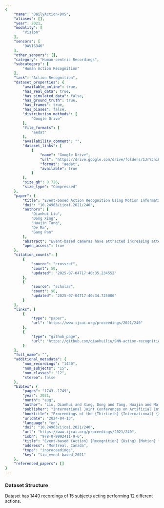 ```yaml
---
{
    "name": "DailyAction-DVS",
    "aliases": [],
    "year": 2021,
    "modality": [
        "Vision"
    ],
    "sensors": [
        "DAVIS346"
    ],
    "other_sensors": [],
    "category": "Human-centric Recordings",
    "subcategory": [
        "Human Action Recognition"
    ],
    "task": "Action Recognition",
    "dataset_properties": {
        "available_online": true,
        "has_real_data": true,
        "has_simulated_data": false,
        "has_ground_truth": true,
        "has_frames": true,
        "has_biases": false,
        "distribution_methods": [
            "Google Drive"
        ],
        "file_formats": [
            "aedat"
        ],
        "availability_comment": "",
        "dataset_links": [
            {
                "name": "Google Drive",
                "url": "https://drive.google.com/drive/folders/1JrYJnikaJdiNgq5Zz5pwbN-nwns-NNpz",
                "format": "aedat",
                "available": true
            }
        ],
        "size_gb": 0.726,
        "size_type": "Compressed"
    },
    "paper": {
        "title": "Event-based Action Recognition Using Motion Information and Spiking Neural Networks",
        "doi": "10.24963/ijcai.2021/240",
        "authors": [
            "Qianhui Liu",
            "Dong Xing",
            "Huajin Tang",
            "De Ma",
            "Gang Pan"
        ],
        "abstract": "Event-based cameras have attracted increasing attention due to their advantages of biologically inspired paradigm and low power consumption. Since event-based cameras record the visual input as asynchronous discrete events, they are inherently suitable to cooperate with the spiking neural network (SNN). Existing works of SNNs for processing events mainly focus on the task of object recognition. However, events from the event-based camera are triggered by dynamic changes, which makes it an ideal choice to capture actions in the visual scene. Inspired by the dorsal stream in visual cortex, we propose a hierarchical SNN architecture for event-based action recognition using motion information. Motion features are extracted and utilized from events to local and \ufb01nally to global perception for action recognition. To the best of the authors\u2019 knowledge, it is the \ufb01rst attempt of SNN to apply motion information to event-based action recognition. We evaluate our proposed SNN on three event-based action recognition datasets, including our newly published DailyAction-DVS dataset comprising 12 actions collected under diverse recording conditions. Extensive experimental results show the effectiveness of motion information and our proposed SNN architecture for event-based action recognition.",
        "open_access": true
    },
    "citation_counts": [
        {
            "source": "crossref",
            "count": 50,
            "updated": "2025-07-04T17:40:35.234552"
        },
        {
            "source": "scholar",
            "count": 96,
            "updated": "2025-07-04T17:40:34.725006"
        }
    ],
    "links": [
        {
            "type": "paper",
            "url": "https://www.ijcai.org/proceedings/2021/240"
        },
        {
            "type": "github_page",
            "url": "https://github.com/qianhuiliu/SNN-action-recognition"
        }
    ],
    "full_name": "",
    "additional_metadata": {
        "num_recordings": "1440",
        "num_subjects": "15",
        "num_classes": "12",
        "stereo": false
    },
    "bibtex": {
        "pages": "1743--1749",
        "year": 2021,
        "month": "aug",
        "author": "Liu, Qianhui and Xing, Dong and Tang, Huajin and Ma, De and Pan, Gang",
        "publisher": "International Joint Conferences on Artificial Intelligence Organization",
        "booktitle": "Proceedings of the {Thirtieth} {International} {Joint} {Conference} on {Artificial} {Intelligence}",
        "urldate": "2024-04-13",
        "language": "en",
        "doi": "10.24963/ijcai.2021/240",
        "url": "https://www.ijcai.org/proceedings/2021/240",
        "isbn": "978-0-9992411-9-6",
        "title": "Event-based {Action} {Recognition} {Using} {Motion} {Information} and {Spiking} {Neural} {Networks}",
        "address": "Montreal, Canada",
        "type": "inproceedings",
        "key": "liu_event-based_2021"
    },
    "referenced_papers": []
}
---
```


### Dataset Structure

Dataset has 1440 recordings of 15 subjects acting performing 12 different actions.
